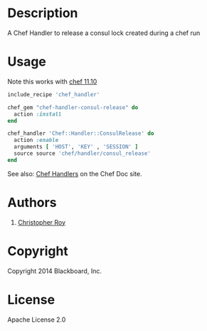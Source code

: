 Description
===========

A Chef Handler to release a consul lock created during a chef run


Usage
=====

Note this works with [chef 11.10](http://docs.opscode.com/release_notes.html#release-notes-chef-client-11-10-0)

```ruby
include_recipe 'chef_handler'

chef_gem "chef-handler-consul-release" do
  action :install
end

chef_handler 'Chef::Handler::ConsulRelease' do
  action :enable
  arguments [ 'HOST', 'KEY' , 'SESSION' ]
  source source 'chef/handler/consul_release'
end
```



See also: [Chef Handlers](http://docs.opscode.com/essentials_handlers.html) on the Chef Doc site.


Authors
============
1. [Christopher Roy](https://github.com/mrcroy)





Copyright
=========
Copyright 2014 Blackboard, Inc.


License
=======
Apache License 2.0